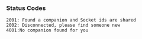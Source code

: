 ### Status Codes

```
2001: Found a companion and Socket ids are shared
2002: Disconnected, please find someone new
4001:No companion found for you
```
